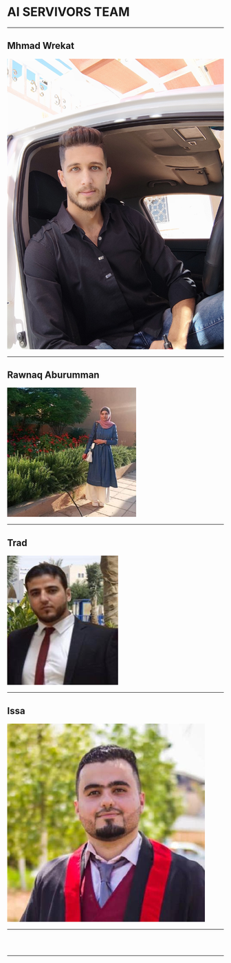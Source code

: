 # AI SERVIVORS TEAM 

---
## Mhmad Wrekat
![wrekat](wrekat.jpg)

---
## Rawnaq Aburumman
![Rawnaq Aburumman](rawnaq.png)

---
## Trad
![Trad](trad.jpg)

---
## Issa
![Issa](issa.jpg)

---
## 
![]()

---
<!--
https://raw.githubusercontent.com/broeneatsdinner/fifa-worldcup-JSON/master/data/world-cup-2018.json
-->